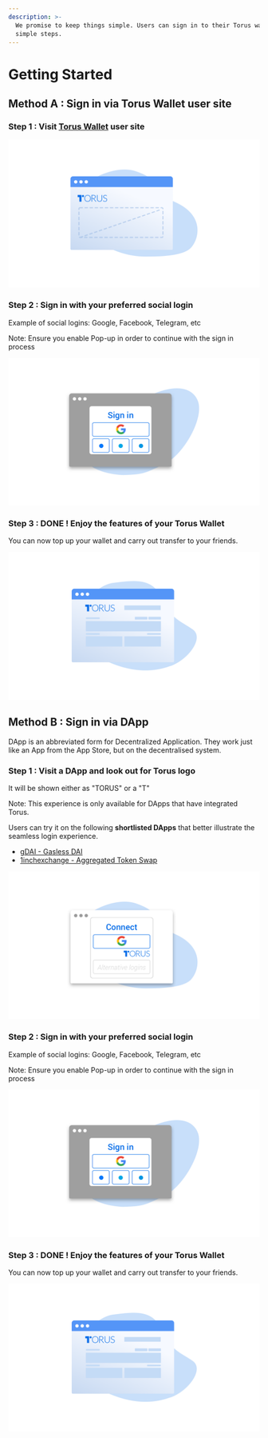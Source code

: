 ```yaml
---
description: >-
  We promise to keep things simple. Users can sign in to their Torus wallet in 3
  simple steps.
---
```


# Getting Started

## Method A : Sign in via Torus Wallet user site

### Step 1 : Visit [Torus Wallet](https://app.tor.us) user site

![](../.gitbook/assets/torus-website-1-new%20%281%29.png)

### Step 2 : Sign in with your preferred social login

Example of social logins: Google, Facebook, Telegram, etc

Note: Ensure you enable Pop-up in order to continue with the sign in process

![](../.gitbook/assets/torus-website-2-2x.png)

### Step 3 : DONE ! Enjoy the features of your Torus Wallet

You can now top up your wallet and carry out transfer to your friends.

![](../.gitbook/assets/torus-website-3-2x.png)

## Method B : Sign in via DApp

DApp is an abbreviated form for Decentralized Application. They work just like an App from the App Store, but on the decentralised system.

### Step 1 : Visit a DApp and look out for Torus logo

It will be shown either as "TORUS" or a "T"

Note: This experience is only available for DApps that have integrated Torus.

Users can try it on the following **shortlisted DApps** that better illustrate the seamless login experience.

* [gDAI - Gasless DAI](https://gdai.io/)
* [1inchexchange - Aggregated Token Swap](https://1inch.exchange/#/)

![The exact sign in button is available under &quot;Sign-In Brand Guideline&quot;.](../.gitbook/assets/dapp-website-login-2x.png)

### Step 2 : Sign in with your preferred social login

Example of social logins: Google, Facebook, Telegram, etc

Note: Ensure you enable Pop-up in order to continue with the sign in process

![](../.gitbook/assets/torus-website-2-2x.png)

### Step 3 : DONE ! Enjoy the features of your Torus Wallet

You can now top up your wallet and carry out transfer to your friends.

![](../.gitbook/assets/torus-website-3-2x.png)

